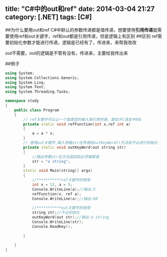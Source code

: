 title: "C#中的out和ref"
date: 2014-03-04 21:27
category: [.NET]
tags: [C#]
---

##为什么要用out和ref
C#中默认的参数传递都是值传递，想要使用**引用传递**就需要使用ref和out关键字，ref和out都是引用传递，但是逻辑上有区别
##区别
ref需要初始化参数才能进行传递，逻辑是已经有了，传进来，来帮我改改

out不需要，out的逻辑是不管有没有，传进来，主要给我传出来

##例子

``` C++
using System;
using System.Collections.Generic;
using System.Linq;
using System.Text;
using System.Threading.Tasks;

namespace study
{
    public class Program
    {
        // ref关键字可以让一个值类型的输入按引用传递，类似于C语言中的&
        private static void refFunction(int x,ref int a)  
        {  
            a = a * x;  
        }   
        // 使用out关键字,输入参数str在传递给outKeyWord()方法前不必进行初始化
        private static void outKeyWord(out string str)  
        {  
            //输出参数str在方法返回前必须被赋值 
            str = "a string";  
        }  
        static void Main(string[] args)  
        {  
            //***********ref关键字的使用  
            int x = 12, a = 5;  
            Console.WriteLine(a);//输出:5  
            refFunction(x, ref a);  
            Console.WriteLine(a);//输出:60  
              
            //***********out关键字的使用  
            string str;//不必初始化  
            outKeyWord(out str);//输出:a string  
            Console.WriteLine(str);  
            Console.ReadKey();  
  
        }  
            
    }
}
```